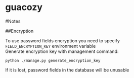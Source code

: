 # guacozy

#Notes

##Encryption

To use password fields encryption you need to specify `FIELD_ENCRYPTION_KEY` environment variable  
Generate encryption key with management command:  

`python ./manage.py generate_encryption_key`  

If it is lost, password fields in the database will be unusable